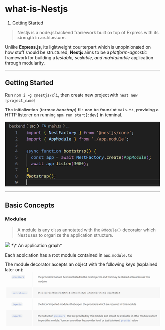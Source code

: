 # what-is-Nestjs
1. [Getting Started](#getting-started )

> Nestjs is a node.js backend framework built on top of Express with its strength in architecture.

Unlike **Express.js**, its lightweight counterpart which is unopinionated on how stuff should be structured, **Nestjs** aims to be a *platform-agnostic* framework for building a *testable, scalable, and maintainable* application through modularity.

---
## Getting Started
Run `npm i -g @nestjs/cli`, then create new project with `nest new [project_name]`

The initialization (termed *boostrap*) file can be found at `main.ts`, providing a HTTP listener on running `npm run start[:dev]` in terminal.

![alt text](README_pics/main.png)

---
## Basic Concepts
### Modules
> A module is any class annotated with the `@Module()` decorator which Nest uses to organize the application structure.
<img src="https://docs.nestjs.com/assets/Modules_1.png">
*\* An application graph*

Each applciation has a root module contained in `app.module.ts`

The module decorator accepts an object with the following keys (explained later on):
![alt text](README_pics/module.png)

